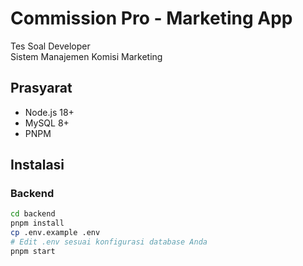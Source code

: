 # Commission Pro - Marketing App

Tes Soal Developer  
Sistem Manajemen Komisi Marketing

## Prasyarat

- Node.js 18+
- MySQL 8+
- PNPM

## Instalasi

### Backend

```bash
cd backend
pnpm install
cp .env.example .env
# Edit .env sesuai konfigurasi database Anda
pnpm start
```
